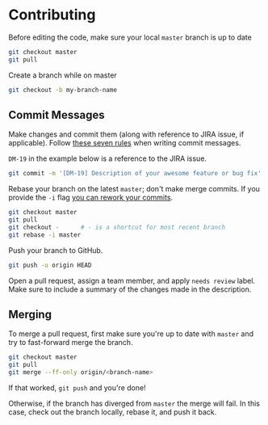 # Contributing

Before editing the code, make sure your local `master` branch is up to date

```sh
git checkout master
git pull
```

Create a branch while on master

```sh
git checkout -b my-branch-name
```

## Commit Messages

Make changes and commit them (along with reference to JIRA issue, if applicable).
Follow [these seven rules][commit-rules] when writing commit messages.

`DM-19` in the example below is a reference to the JIRA issue.

```sh
git commit -m '[DM-19] Description of your awesome feature or bug fix'
```

Rebase your branch on the latest `master`; don't make merge commits.
If you provide the `-i` flag [you can rework your commits][rebase].

```sh
git checkout master
git pull
git checkout -      # - is a shortcut for most recent branch
git rebase -i master
```

Push your branch to GitHub.

```sh
git push -u origin HEAD
```

Open a pull request, assign a team member, and apply `needs review` label.
Make sure to include a summary of the changes made in the description.

## Merging

To merge a pull request, first make sure you're up to date with `master` and try to fast-forward merge the branch.

```sh
git checkout master
git pull
git merge --ff-only origin/<branch-name>
```

If that worked, `git push` and you're done!

Otherwise, if the branch has diverged from `master` the merge will fail.
In this case, check out the branch locally, rebase it, and push it back.

[commit-rules]: http://chris.beams.io/posts/git-commit/
[rebase]: https://robots.thoughtbot.com/git-interactive-rebase-squash-amend-rewriting-history
